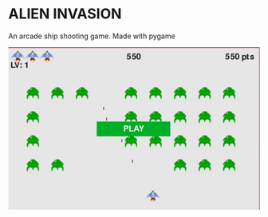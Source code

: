 # ALIEN INVASION

  An arcade ship shooting game. Made with pygame

![GAME PLAY](images/gameplay.jpg)
